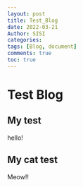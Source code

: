 ```yaml
---
layout: post
title: Test_Blog
date: 2022-03-21
Author: SISI
categories: 
tags: [Blog, document]
comments: true
toc: true
--- 
```

# Test Blog

## My test

 hello!

## My cat test

 Meow!!
